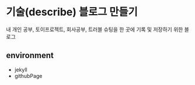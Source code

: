 # 기술(describe) 블로그 만들기

내 개인 공부, 토이프로젝트, 회사공부, 트러블 슈팅을 한 곳에 기록 및 저장하기 위한 블로그

## environment
  * jekyll
  * githubPage
